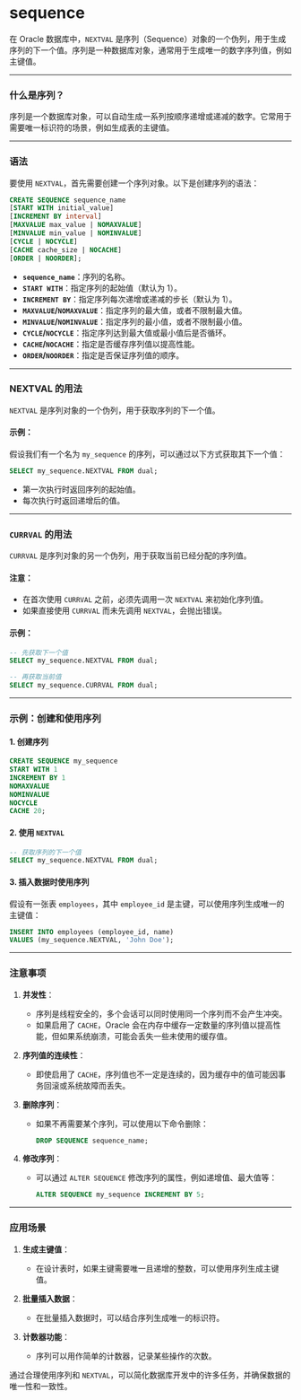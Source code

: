# sequence 

在 Oracle 数据库中，`NEXTVAL` 是序列（Sequence）对象的一个伪列，用于生成序列的下一个值。序列是一种数据库对象，通常用于生成唯一的数字序列值，例如主键值。

---

### **什么是序列？**
序列是一个数据库对象，可以自动生成一系列按顺序递增或递减的数字。它常用于需要唯一标识符的场景，例如生成表的主键值。

---

### **语法**
要使用 `NEXTVAL`，首先需要创建一个序列对象。以下是创建序列的语法：

``` sql
CREATE SEQUENCE sequence_name
[START WITH initial_value]
[INCREMENT BY interval]
[MAXVALUE max_value | NOMAXVALUE]
[MINVALUE min_value | NOMINVALUE]
[CYCLE | NOCYCLE]
[CACHE cache_size | NOCACHE]
[ORDER | NOORDER];
```

- **`sequence_name`**：序列的名称。
- **`START WITH`**：指定序列的起始值（默认为 1）。
- **`INCREMENT BY`**：指定序列每次递增或递减的步长（默认为 1）。
- **`MAXVALUE`/`NOMAXVALUE`**：指定序列的最大值，或者不限制最大值。
- **`MINVALUE`/`NOMINVALUE`**：指定序列的最小值，或者不限制最小值。
- **`CYCLE`/`NOCYCLE`**：指定序列达到最大值或最小值后是否循环。
- **`CACHE`/`NOCACHE`**：指定是否缓存序列值以提高性能。
- **`ORDER`/`NOORDER`**：指定是否保证序列值的顺序。

---

### **NEXTVAL 的用法**
`NEXTVAL` 是序列对象的一个伪列，用于获取序列的下一个值。

#### 示例：
假设我们有一个名为 `my_sequence` 的序列，可以通过以下方式获取其下一个值：
``` sql
SELECT my_sequence.NEXTVAL FROM dual;
```

- 第一次执行时返回序列的起始值。
- 每次执行时返回递增后的值。

---

### **`CURRVAL` 的用法**
`CURRVAL` 是序列对象的另一个伪列，用于获取当前已经分配的序列值。

#### 注意：
- 在首次使用 `CURRVAL` 之前，必须先调用一次 `NEXTVAL` 来初始化序列值。
- 如果直接使用 `CURRVAL` 而未先调用 `NEXTVAL`，会抛出错误。

#### 示例：
``` sql
-- 先获取下一个值
SELECT my_sequence.NEXTVAL FROM dual;

-- 再获取当前值
SELECT my_sequence.CURRVAL FROM dual;
```

---

### **示例：创建和使用序列**

#### 1. 创建序列
``` sql
CREATE SEQUENCE my_sequence
START WITH 1
INCREMENT BY 1
NOMAXVALUE
NOMINVALUE
NOCYCLE
CACHE 20;
```

#### 2. 使用 `NEXTVAL`
``` sql
-- 获取序列的下一个值
SELECT my_sequence.NEXTVAL FROM dual;
```

#### 3. 插入数据时使用序列
假设有一张表 `employees`，其中 `employee_id` 是主键，可以使用序列生成唯一的主键值：
``` sql
INSERT INTO employees (employee_id, name)
VALUES (my_sequence.NEXTVAL, 'John Doe');
```

---

### **注意事项**

1. **并发性**：
    - 序列是线程安全的，多个会话可以同时使用同一个序列而不会产生冲突。
    - 如果启用了 `CACHE`，Oracle 会在内存中缓存一定数量的序列值以提高性能，但如果系统崩溃，可能会丢失一些未使用的缓存值。

2. **序列值的连续性**：
    - 即使启用了 `CACHE`，序列值也不一定是连续的，因为缓存中的值可能因事务回滚或系统故障而丢失。

3. **删除序列**：
    - 如果不再需要某个序列，可以使用以下命令删除：
      ``` sql
      DROP SEQUENCE sequence_name;
      ```

4. **修改序列**：
    - 可以通过 `ALTER SEQUENCE` 修改序列的属性，例如递增值、最大值等：
      ``` sql
      ALTER SEQUENCE my_sequence INCREMENT BY 5;
      ```

---

### **应用场景**

1. **生成主键值**：
    - 在设计表时，如果主键需要唯一且递增的整数，可以使用序列生成主键值。

2. **批量插入数据**：
    - 在批量插入数据时，可以结合序列生成唯一的标识符。

3. **计数器功能**：
    - 序列可以用作简单的计数器，记录某些操作的次数。

通过合理使用序列和 `NEXTVAL`，可以简化数据库开发中的许多任务，并确保数据的唯一性和一致性。